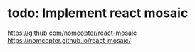 # todo: Implement react mosaic 
https://github.com/nomcopter/react-mosaic
https://nomcopter.github.io/react-mosaic/